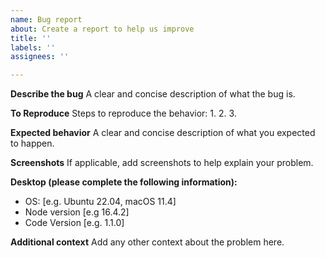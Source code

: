 ```yaml
---
name: Bug report
about: Create a report to help us improve
title: ''
labels: ''
assignees: ''

---
```


**Describe the bug**
A clear and concise description of what the bug is.

**To Reproduce**
Steps to reproduce the behavior:
1.
2.
3.

**Expected behavior**
A clear and concise description of what you expected to happen.

**Screenshots**
If applicable, add screenshots to help explain your problem.

**Desktop (please complete the following information):**

- OS: [e.g. Ubuntu 22.04, macOS 11.4]
- Node version [e.g 16.4.2]
- Code Version [e.g. 1.1.0]

**Additional context**
Add any other context about the problem here.
